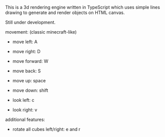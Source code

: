This is a 3d rendering engine written in TypeScript which uses simple lines drawing to generate and render objects on HTML canvas.

Still under development.

movement: (classic minecraft-like)
- move left: A
- move right: D
- move forward: W
- move back: S
- move up: space
- move down: shift

- look left: c
- look right: v

additional features:
- rotate all cubes left/right: e and r
